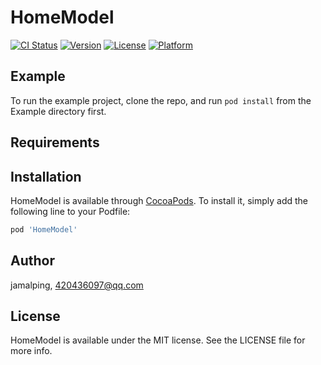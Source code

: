 # HomeModel

[![CI Status](https://img.shields.io/travis/jamalping/HomeModel.svg?style=flat)](https://travis-ci.org/jamalping/HomeModel)
[![Version](https://img.shields.io/cocoapods/v/HomeModel.svg?style=flat)](https://cocoapods.org/pods/HomeModel)
[![License](https://img.shields.io/cocoapods/l/HomeModel.svg?style=flat)](https://cocoapods.org/pods/HomeModel)
[![Platform](https://img.shields.io/cocoapods/p/HomeModel.svg?style=flat)](https://cocoapods.org/pods/HomeModel)

## Example

To run the example project, clone the repo, and run `pod install` from the Example directory first.

## Requirements

## Installation

HomeModel is available through [CocoaPods](https://cocoapods.org). To install
it, simply add the following line to your Podfile:

```ruby
pod 'HomeModel'
```

## Author

jamalping, 420436097@qq.com

## License

HomeModel is available under the MIT license. See the LICENSE file for more info.
